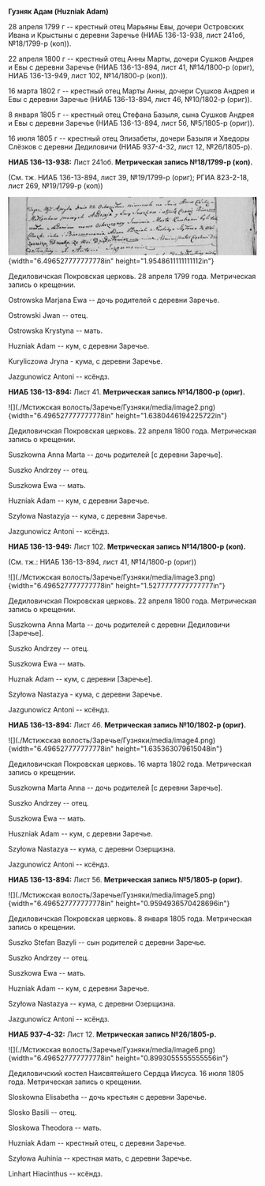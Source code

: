 **Гузняк Адам (Huzniak Adam)**

28 апреля 1799 г -- крестный отец Марьяны Евы, дочери Островских Ивана и
Крыстыны с деревни Заречье (НИАБ 136-13-938, лист 241об, №18/1799-р
(коп)).

22 апреля 1800 г -- крестный отец Анны Марты, дочери Сушков Андрея и Евы
с деревни Заречье (НИАБ 136-13-894, лист 41, №14/1800-р (ориг), НИАБ
136-13-949, лист 102, №14/1800-р (коп)).

16 марта 1802 г -- крестный отец Марты Анны, дочери Сушков Андрея и Евы
с деревни Заречье (НИАБ 136-13-894, лист 46, №10/1802-р (ориг)).

8 января 1805 г -- крестный отец Стефана Базыля, сына Сушков Андрея и
Евы с деревни Заречье (НИАБ 136-13-894, лист 56, №5/1805-р (ориг)).

16 июля 1805 г -- крестный отец Элизабеты, дочери Базыля и Хведоры
Слёзков с деревни Дедиловичи (НИАБ 937-4-32, лист 12, №26/1805-р).

**НИАБ 136-13-938:** Лист 241об. **Метрическая запись №18/1799-р
(коп).**

(См. тж. НИАБ 136-13-894, лист 39, №19/1799-р (ориг); РГИА 823-2-18,
лист 269, №19/1799-р (коп))

![](./media/67c02faf6435e4dd20ed1489c198bd0ccc093c42.png){width="6.496527777777778in"
height="1.9548611111111112in"}

Дедиловичская Покровская церковь. 28 апреля 1799 года. Метрическая
запись о крещении.

Ostrowska Marjana Ewa -- дочь родителей с деревни Заречье.

Ostrowski Jwan -- отец.

Ostrowska Krystyna -- мать.

Huzniak Adam -- кум, с деревни Заречье.

Kuryliczowa Jryna - кума, с деревни Заречье.

Jazgunowicz Antoni -- ксёндз.

**НИАБ 136-13-894:** Лист 41. **Метрическая запись №14/1800-р (ориг).**

![](./Мстижская волость/Заречье/Гузняки/media/image2.png){width="6.496527777777778in"
height="1.6380446194225722in"}

Дедиловичская Покровская церковь. 22 апреля 1800 года. Метрическая
запись о крещении.

Suszkowna Anna Marta -- дочь родителей \[с деревни Заречье\].

Suszko Andrzey -- отец.

Suszkowa Ewa -- мать.

Huzniak Adam -- кум, с деревни Заречье.

Szyłowa Nastazyja -- кума, с деревни Заречье.

Jazgunowicz Antoni -- ксёндз.

**НИАБ 136-13-949:** Лист 102. **Метрическая запись №14/1800-р (коп).**

(См. тж.: НИАБ 136-13-894, лист 41, №14/1800-р (ориг))

![](./Мстижская волость/Заречье/Гузняки/media/image3.png){width="6.496527777777778in"
height="1.5277777777777777in"}

Дедиловичская Покровская церковь. 22 апреля 1800 года. Метрическая
запись о крещении.

Suszkowna Anna Marta -- дочь родителей с деревни Дедиловичи \[Заречье\].

Suszko Andrzey -- отец.

Suszkowa Ewa -- мать.

Huznak Adam -- кум, с деревни \[Заречье\].

Szyłowa Nastazya - кума, с деревни Заречье.

Jazgunowicz Antoni -- ксёндз.

**НИАБ 136-13-894:** Лист 46. **Метрическая запись №10/1802-р (ориг).**

![](./Мстижская волость/Заречье/Гузняки/media/image4.png){width="6.496527777777778in"
height="1.635363079615048in"}

Дедиловичская Покровская церковь. 16 марта 1802 года. Метрическая запись
о крещении.

Suszkowna Marta Anna -- дочь родителей \[с деревни Заречье\].

Suszko Andrzey -- отец.

Suszkowa Ewa -- мать.

Huszniak Adam -- кум, с деревни Заречье.

Szyłowa Nastazya -- кума, с деревни Озерщизна.

Jazgunowicz Antoni -- ксёндз.

**НИАБ 136-13-894:** Лист 56. **Метрическая запись №5/1805-р (ориг).**

![](./Мстижская волость/Заречье/Гузняки/media/image5.png){width="6.496527777777778in"
height="0.9594936570428696in"}

Дедиловичская Покровская церковь. 8 января 1805 года. Метрическая запись
о крещении.

Suszko Stefan Bazyli -- сын родителей с деревни Заречье.

Suszko Andrzey -- отец.

Suszkowa Ewa -- мать.

Huzniak Adam -- кум, с деревни Заречье.

Szyłowa Nastazya -- кума, с деревни Озерщизна.

Jazgunowicz Antoni -- ксёндз.

**НИАБ 937-4-32:** Лист 12. **Метрическая запись №26/1805-р.**

![](./Мстижская волость/Заречье/Гузняки/media/image6.png){width="6.496527777777778in"
height="0.8993055555555556in"}

Дедиловичский костел Наисвятейшего Сердца Иисуса. 16 июля 1805 года.
Метрическая запись о крещении.

Sloskowna Elisabetha -- дочь крестьян с деревни Заречье.

Slosko Basili -- отец.

Sloskowa Theodora -- мать.

Huzniak Adam -- крестный отец, с деревни Заречье.

Szyłowa Auhinia -- крестная мать, с деревни Заречье.

Linhart Hiacinthus -- ксёндз.
